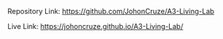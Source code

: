 Repository Link: https://github.com/JohonCruze/A3-Living-Lab

Live Link: https://johoncruze.github.io/A3-Living-Lab/
